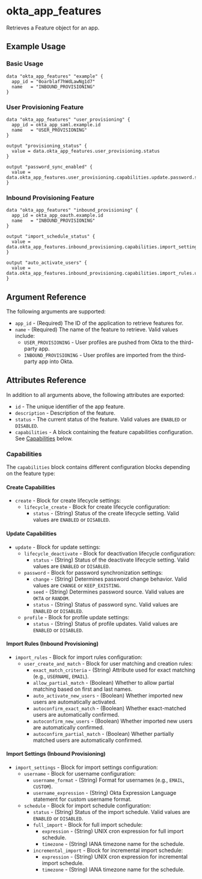 # okta_app_features

Retrieves a Feature object for an app.

## Example Usage

### Basic Usage

```hcl
data "okta_app_features" "example" {
  app_id = "0oarblaf7hWdLawNg1d7"
  name   = "INBOUND_PROVISIONING"
}
```

### User Provisioning Feature

```hcl
data "okta_app_features" "user_provisioning" {
  app_id = okta_app_saml.example.id
  name   = "USER_PROVISIONING"
}

output "provisioning_status" {
  value = data.okta_app_features.user_provisioning.status
}

output "password_sync_enabled" {
  value = data.okta_app_features.user_provisioning.capabilities.update.password.status
}
```

### Inbound Provisioning Feature

```hcl
data "okta_app_features" "inbound_provisioning" {
  app_id = okta_app_oauth.example.id
  name   = "INBOUND_PROVISIONING"
}

output "import_schedule_status" {
  value = data.okta_app_features.inbound_provisioning.capabilities.import_settings.schedule.status
}

output "auto_activate_users" {
  value = data.okta_app_features.inbound_provisioning.capabilities.import_rules.user_create_and_match.auto_activate_new_users
}
```

## Argument Reference

The following arguments are supported:

* `app_id` - (Required) The ID of the application to retrieve features for.
* `name` - (Required) The name of the feature to retrieve. Valid values include:
    * `USER_PROVISIONING` - User profiles are pushed from Okta to the third-party app.
    * `INBOUND_PROVISIONING` - User profiles are imported from the third-party app into Okta.

## Attributes Reference

In addition to all arguments above, the following attributes are exported:

* `id` - The unique identifier of the app feature.
* `description` - Description of the feature.
* `status` - The current status of the feature. Valid values are `ENABLED` or `DISABLED`.
* `capabilities` - A block containing the feature capabilities configuration. See [Capabilities](#capabilities) below.

### Capabilities

The `capabilities` block contains different configuration blocks depending on the feature type:

#### Create Capabilities

* `create` - Block for create lifecycle settings:
    * `lifecycle_create` - Block for create lifecycle configuration:
        * `status` - (String) Status of the create lifecycle setting. Valid values are `ENABLED` or `DISABLED`.

#### Update Capabilities

* `update` - Block for update settings:
    * `lifecycle_deactivate` - Block for deactivation lifecycle configuration:
        * `status` - (String) Status of the deactivate lifecycle setting. Valid values are `ENABLED` or `DISABLED`.
    * `password` - Block for password synchronization settings:
        * `change` - (String) Determines password change behavior. Valid values are `CHANGE` or `KEEP_EXISTING`.
        * `seed` - (String) Determines password source. Valid values are `OKTA` or `RANDOM`.
        * `status` - (String) Status of password sync. Valid values are `ENABLED` or `DISABLED`.
    * `profile` - Block for profile update settings:
        * `status` - (String) Status of profile updates. Valid values are `ENABLED` or `DISABLED`.

#### Import Rules (Inbound Provisioning)

* `import_rules` - Block for import rules configuration:
    * `user_create_and_match` - Block for user matching and creation rules:
        * `exact_match_criteria` - (String) Attribute used for exact matching (e.g., `USERNAME`, `EMAIL`).
        * `allow_partial_match` - (Boolean) Whether to allow partial matching based on first and last names.
        * `auto_activate_new_users` - (Boolean) Whether imported new users are automatically activated.
        * `autoconfirm_exact_match` - (Boolean) Whether exact-matched users are automatically confirmed.
        * `autoconfirm_new_users` - (Boolean) Whether imported new users are automatically confirmed.
        * `autoconfirm_partial_match` - (Boolean) Whether partially matched users are automatically confirmed.

#### Import Settings (Inbound Provisioning)

* `import_settings` - Block for import settings configuration:
    * `username` - Block for username configuration:
        * `username_format` - (String) Format for usernames (e.g., `EMAIL`, `CUSTOM`).
        * `username_expression` - (String) Okta Expression Language statement for custom username format.
    * `schedule` - Block for import schedule configuration:
        * `status` - (String) Status of the import schedule. Valid values are `ENABLED` or `DISABLED`.
        * `full_import` - Block for full import schedule:
            * `expression` - (String) UNIX cron expression for full import schedule.
            * `timezone` - (String) IANA timezone name for the schedule.
        * `incremental_import` - Block for incremental import schedule:
            * `expression` - (String) UNIX cron expression for incremental import schedule.
            * `timezone` - (String) IANA timezone name for the schedule.
